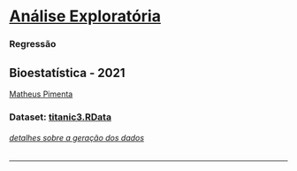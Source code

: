 # [Análise Exploratória](github.com/omatheuspimenta/titanic_exploratory)
### Regressão
## Bioestatística - 2021
[Matheus Pimenta](https://github.com/omatheuspimenta)
### Dataset: [titanic3.RData](dataset/titanic3.RData)
###### [detalhes sobre a geração dos dados](preprocess.md)
---
